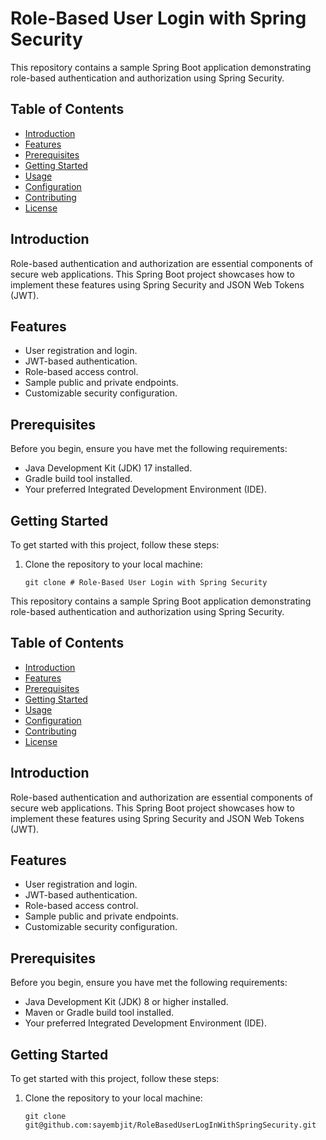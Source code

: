 # Role-Based User Login with Spring Security

This repository contains a sample Spring Boot application demonstrating role-based authentication and authorization using Spring Security.

## Table of Contents

- [Introduction](#introduction)
- [Features](#features)
- [Prerequisites](#prerequisites)
- [Getting Started](#getting-started)
- [Usage](#usage)
- [Configuration](#configuration)
- [Contributing](#contributing)
- [License](#license)

## Introduction

Role-based authentication and authorization are essential components of secure web applications. This Spring Boot project showcases how to implement these features using Spring Security and JSON Web Tokens (JWT).

## Features

- User registration and login.
- JWT-based authentication.
- Role-based access control.
- Sample public and private endpoints.
- Customizable security configuration.

## Prerequisites

Before you begin, ensure you have met the following requirements:

- Java Development Kit (JDK) 17 installed.
- Gradle build tool installed.
- Your preferred Integrated Development Environment (IDE).

## Getting Started

To get started with this project, follow these steps:

1. Clone the repository to your local machine:

   ```shell
   git clone # Role-Based User Login with Spring Security

This repository contains a sample Spring Boot application demonstrating role-based authentication and authorization using Spring Security.

## Table of Contents

- [Introduction](#introduction)
- [Features](#features)
- [Prerequisites](#prerequisites)
- [Getting Started](#getting-started)
- [Usage](#usage)
- [Configuration](#configuration)
- [Contributing](#contributing)
- [License](#license)

## Introduction

Role-based authentication and authorization are essential components of secure web applications. This Spring Boot project showcases how to implement these features using Spring Security and JSON Web Tokens (JWT).

## Features

- User registration and login.
- JWT-based authentication.
- Role-based access control.
- Sample public and private endpoints.
- Customizable security configuration.

## Prerequisites

Before you begin, ensure you have met the following requirements:

- Java Development Kit (JDK) 8 or higher installed.
- Maven or Gradle build tool installed.
- Your preferred Integrated Development Environment (IDE).

## Getting Started

To get started with this project, follow these steps:

1. Clone the repository to your local machine:

   ```shell
   git clone git@github.com:sayembjit/RoleBasedUserLogInWithSpringSecurity.git

